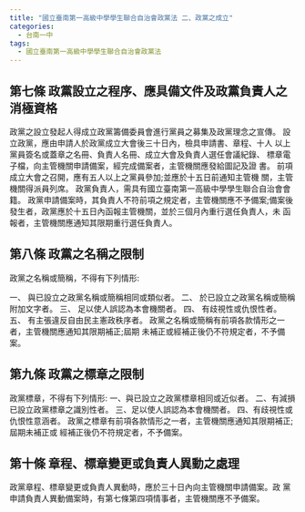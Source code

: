 ```yaml
---
title: "國立臺南第一高級中學學生聯合自治會政黨法 二、政黨之成立"
categories:
  - 台南一中
tags:
  - 國立臺南第一高級中學學生聯合自治會政黨法
---
```


## 第七條 政黨設立之程序、應具備文件及政黨負責人之消極資格
  政黨之設立發起人得成立政黨籌備委員會進行黨員之募集及政黨理念之宣傳。
  設立政黨，應由申請人於政黨成立大會後三十日內，檢具申請書、章程、十人
  以上黨員簽名或蓋章之名冊、負責人名冊、成立大會及負責人選任會議紀錄、
  標章電子檔，向主管機關申請備案，經完成備案者，主管機關應發給圖記及證
  書。
  前項成立大會之召開，應有五人以上之黨員參加;並應於十五日前通知主管機
  關，主管機關得派員列席。
  政黨負責人，需具有國立臺南第一高級中學學生聯合自治會會籍。
  政黨申請備案時，其負責人不符前項之規定者，主管機關應不予備案;備案後
  發生者，政黨應於十五日內函報主管機關，並於三個月內重行選任負責人，未
  函報者，主管機關應通知其限期重行選任負責人。
## 第八條 政黨之名稱之限制
  政黨之名稱或簡稱，不得有下列情形:

  一、 與已設立之政黨名稱或簡稱相同或類似者。
  二、 於已設立之政黨名稱或簡稱附加文字者。
  三、 足以使人誤認為本會機關者。
  四、 有歧視性或仇恨性者。
  五、 有主張違反自由民主憲政秩序者。
  政黨之名稱或簡稱有前項各款情形之一者，主管機關應通知其限期補正;屆期
  未補正或經補正後仍不符規定者，不予備案。
## 第九條 政黨之標章之限制
  政黨標章，不得有下列情形:
  一、與已設立之政黨標章相同或近似者。
  二、有減損已設立政黨標章之識別性者。
  三、足以使人誤認為本會機關者。
  四、有歧視性或仇恨性意涵者。
  政黨之標章有前項各款情形之一者，主管機關應通知其限期補正;屆期未補正或
  經補正後仍不符規定者，不予備案。
## 第十條 章程、標章變更或負責人異動之處理
  政黨章程、標章變更或負責人異動時，應於三十日內向主管機關申請備案。政
  黨申請負責人異動備案時，有第七條第四項情事者，主管機關應不予備案。